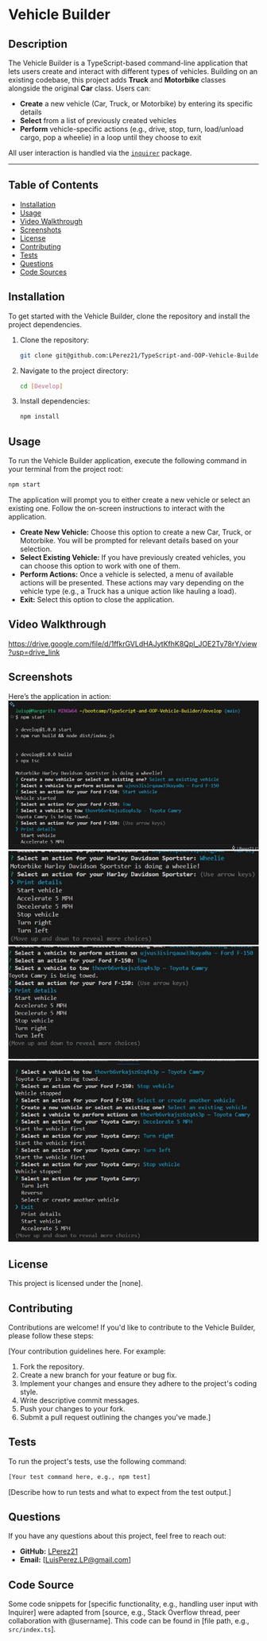 # Vehicle Builder

## Description

The Vehicle Builder is a TypeScript-based command-line application that lets users create and interact with different types of vehicles. Building on an existing codebase, this project adds **Truck** and **Motorbike** classes alongside the original **Car** class. Users can:

- **Create** a new vehicle (Car, Truck, or Motorbike) by entering its specific details  
- **Select** from a list of previously created vehicles  
- **Perform** vehicle-specific actions (e.g., drive, stop, turn, load/unload cargo, pop a wheelie) in a loop until they choose to exit  

All user interaction is handled via the [`inquirer`](https://www.npmjs.com/package/inquirer) package.

---

## Table of Contents

- [Installation](#installation)  
- [Usage](#usage)  
- [Video Walkthrough](#video-walkthrough)  
- [Screenshots](#screenshots)  
- [License](#license)  
- [Contributing](#contributing)  
- [Tests](#tests)  
- [Questions](#questions)  
- [Code Sources](#code-sources)


## Installation

To get started with the Vehicle Builder, clone the repository and install the project dependencies.

1.  Clone the repository:
    ```bash
    git clone git@github.com:LPerez21/TypeScript-and-OOP-Vehicle-Builder.git
    ```
2.  Navigate to the project directory:
    ```bash
    cd [Develop]
    ```
3.  Install dependencies:
    ```bash
    npm install
    ```

## Usage

To run the Vehicle Builder application, execute the following command in your terminal from the project root:

```bash
npm start
```

The application will prompt you to either create a new vehicle or select an existing one. Follow the on-screen instructions to interact with the application.

*   **Create New Vehicle:** Choose this option to create a new Car, Truck, or Motorbike. You will be prompted for relevant details based on your selection.
*   **Select Existing Vehicle:** If you have previously created vehicles, you can choose this option to work with one of them.
*   **Perform Actions:** Once a vehicle is selected, a menu of available actions will be presented. These actions may vary depending on the vehicle type (e.g., a Truck has a unique action like hauling a load).
*   **Exit:** Select this option to close the application.


## Video Walkthrough

https://drive.google.com/file/d/1ffkrGVLdHAJytKfhK8Qpl_JOE2Ty78rY/view?usp=drive_link

## Screenshots

Here’s the application in action:
![Start application](./screenshots/Screenshot%202025-05-04%20184821.jpg)
![Performing a wheelie action](./screenshots/Wheelie.jpg)
![F-150 towing Toyota Camry](./screenshots/F-150%20towing%20Toyota%20Camry.jpg)
![Action Camry](./screenshots/Screenshot%202025-05-04%20185042.jpg)

## License

This project is licensed under the [none].


## Contributing

Contributions are welcome! If you'd like to contribute to the Vehicle Builder, please follow these steps:

[Your contribution guidelines here. For example:
1.  Fork the repository.
2.  Create a new branch for your feature or bug fix.
3.  Implement your changes and ensure they adhere to the project's coding style.
4.  Write descriptive commit messages.
5.  Push your changes to your fork.
6.  Submit a pull request outlining the changes you've made.]

## Tests

To run the project's tests, use the following command:

```bash
[Your test command here, e.g., npm test]
```

[Describe how to run tests and what to expect from the test output.]

## Questions

If you have any questions about this project, feel free to reach out:

*   **GitHub:** [LPerez21](https://github.com/LPerez21)
*   **Email:** [LuisPerez.LP@gmail.com]

## Code Source


Some code snippets for [specific functionality, e.g., handling user input with Inquirer] were adapted from [source, e.g., Stack Overflow thread, peer collaboration with @username]. This code can be found in [file path, e.g., `src/index.ts`].

```
